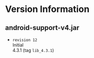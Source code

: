 Version Information
===================

android-support-v4.jar
----------------------

- ``revision 12``  
	Initial  
	4.3.1 (tag ``lib_4.3.1``)

